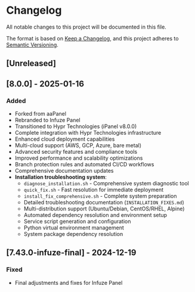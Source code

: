 # Changelog

All notable changes to this project will be documented in this file.

The format is based on [Keep a Changelog](https://keepachangelog.com/en/1.0.0/),
and this project adheres to [Semantic Versioning](https://semver.org/spec/v2.0.0.html).

## [Unreleased]

## [8.0.0] - 2025-01-16
### Added
- Forked from aaPanel
- Rebranded to Infuze Panel
- Transitioned to Hypr Technologies (iPanel v8.0.0)
- Complete integration with Hypr Technologies infrastructure
- Enhanced cloud deployment capabilities
- Multi-cloud support (AWS, GCP, Azure, bare metal)
- Advanced security features and compliance tools
- Improved performance and scalability optimizations
- Branch protection rules and automated CI/CD workflows
- Comprehensive documentation updates
- **Installation troubleshooting system**:
  - `diagnose_installation.sh` - Comprehensive system diagnostic tool
  - `quick_fix.sh` - Fast resolution for immediate deployment
  - `install_fix_comprehensive.sh` - Complete system preparation
  - Detailed troubleshooting documentation (`INSTALLATION_FIXES.md`)
  - Multi-distribution support (Ubuntu/Debian, CentOS/RHEL, Alpine)
  - Automated dependency resolution and environment setup
  - Service script generation and configuration
  - Python virtual environment management
  - System package dependency resolution

## [7.43.0-infuze-final] - 2024-12-19
### Fixed
- Final adjustments and fixes for Infuze Panel


